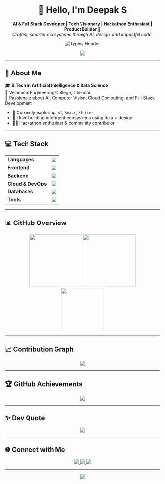 <h1 align="center">👋 Hello, I'm Deepak S</h1>

<p align="center">
  <strong>AI & Full Stack Developer | Tech Visionary | Hackathon Enthusiast | Product Builder 🚀</strong><br/>
  <em>Crafting smarter ecosystems through AI, design, and impactful code.</em>
</p>

<!-- ✨ Animated Typing Header -->
<p align="center">
  <img src="https://readme-typing-svg.demolab.com?font=Fira+Code&weight=600&size=22&pause=1000&center=true&vCenter=true&width=800&height=45&lines=AI+%26+Full+Stack+Developer;Open+Source+Enthusiast+%7C+Hackathon+Lover;Tech+Explorer+%7C+Building+Smarter+Ecosystems" alt="Typing Header" />
</p>

<!-- 📌 GitHub Profile Summary -->
<p align="center">
  <img src="https://github-profile-summary-cards.vercel.app/api/cards/profile-details?username=Deepak-S-github&theme=github_dark" />
</p>

---

## 🧠 About Me

🎓 **B.Tech in Artificial Intelligence & Data Science**  
🏫 Velammal Engineering College, Chennai  
💼 Passionate about AI, Computer Vision, Cloud Computing, and Full‑Stack Development

- 🌱 Currently exploring: `AI`, `React`, `Flutter`  
- 💬 I love building intelligent ecosystems using data + design  
- 🧑‍💻 Hackathon enthusiast & community contributor  

---

## 💻 Tech Stack

<table align="center">
<tr><td><b>Languages</b></td><td><img src="https://skillicons.dev/icons?i=python,cpp,c,js,html,css,java" /></td></tr>
<tr><td><b>Frontend</b></td><td><img src="https://skillicons.dev/icons?i=react,nextjs,flutter" /></td></tr>
<tr><td><b>Backend</b></td><td><img src="https://skillicons.dev/icons?i=nodejs,flask" /></td></tr>
<tr><td><b>Cloud & DevOps</b></td><td><img src="https://skillicons.dev/icons?i=gcp,firebase,aws" /></td></tr>
<tr><td><b>Databases</b></td><td><img src="https://skillicons.dev/icons?i=mongodb,mysql" /></td></tr>
<tr><td><b>Tools</b></td><td><img src="https://skillicons.dev/icons?i=git,github,vscode,postman,linux,figma" /></td></tr>
</table>

---

## 📊 GitHub Overview

<div align="center">
  <img src="https://github-readme-stats.vercel.app/api?username=Deepak-S-github&show_icons=true&theme=github_dark&hide_border=true&count_private=true&include_all_commits=true" height="170" />
  <img src="https://github-readme-streak-stats.herokuapp.com/?user=Deepak-S-github&theme=github-dark&hide_border=true" height="170" />
  <br />
  <img src="https://github-readme-stats.vercel.app/api/top-langs/?username=Deepak-S-github&layout=compact&theme=github_dark&hide_border=true" height="140" />
</div>

---

## 📈 Contribution Graph

<p align="center">
  <img src="https://github-readme-activity-graph.vercel.app/graph?username=Deepak-S-github&theme=react-dark&bg_color=0d1117&hide_border=true" />
</p>

---

## 🏆 GitHub Achievements

<p align="center">
  <img src="https://github-profile-trophy.vercel.app/?username=Deepak-S-github&theme=gruvbox&no-frame=true&title=Stars,Followers,Repositories,Commits,PullRequest,Issues,Contributions" />
</p>

---

## ✨ Dev Quote

<p align="center">
  <img src="https://quotes-github-readme.vercel.app/api?type=horizontal&theme=tokyonight" />
</p>

---

## 🌐 Connect with Me

<p align="center">
  <a href="https://www.linkedin.com/in/deepak-saminathan/" target="_blank">
    <img src="https://img.shields.io/badge/LinkedIn-Deepak%20S-blue?style=for-the-badge&logo=linkedin" />
  </a>
  <a href="https://www.instagram.com/d.pak_07?igsh=c3I4em00NG1lNmN3" target="_blank">
    <img src="https://img.shields.io/badge/Instagram-@d.pak_07-E4405F?style=for-the-badge&logo=instagram&logoColor=white" />
  </a>
  <a href="https://deepak-s-github.github.io/MYPORTFOLIO/?fbclid=PAQ0xDSwLoCHVleHRuA2FlbQIxMQABp_K9Qfho72mYnXC4XAH-TEFah5--sGo9t2c3Jy0oaz2S2GPoLNSnf3s1bHQZ_aem_yAJU37phjMqxWrJ19SgXCA" target="_blank">
    <img src="https://img.shields.io/badge/Portfolio-port folio-9cf?style=for-the-badge&logo=google-chrome" />
  </a>
</p>

---

<!-- 🙌 Final Footer Badge -->
<p align="center">
  <img src="https://img.shields.io/badge/Profile%20Views-🌟%20Thanks%20for%20Stopping%20By!-brightgreen?style=for-the-badge" />
</p>
